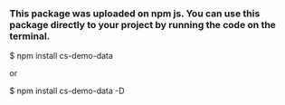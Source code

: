 ### This package was uploaded on npm js. You can use this package directly to your project by running the code on the terminal.


$ npm install cs-demo-data

or

$ npm install cs-demo-data -D

 
